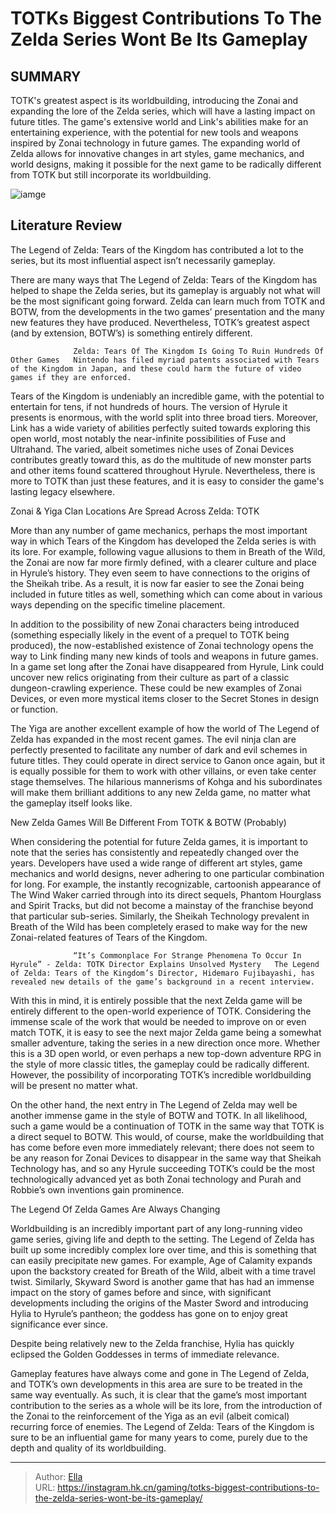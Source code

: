# TOTKs Biggest Contributions To The Zelda Series Wont Be Its Gameplay


## SUMMARY 



  TOTK&#39;s greatest aspect is its worldbuilding, introducing the Zonai and expanding the lore of the Zelda series, which will have a lasting impact on future titles.   The game&#39;s extensive world and Link&#39;s abilities make for an entertaining experience, with the potential for new tools and weapons inspired by Zonai technology in future games.   The expanding world of Zelda allows for innovative changes in art styles, game mechanics, and world designs, making it possible for the next game to be radically different from TOTK but still incorporate its worldbuilding.  

![iamge](https://static1.srcdn.com/wordpress/wp-content/uploads/2023/11/totk-s-biggest-contributions-to-the-zelda-series-won-t-be-its-gameplay.jpg)

## Literature Review

The Legend of Zelda: Tears of the Kingdom has contributed a lot to the series, but its most influential aspect isn’t necessarily gameplay.




There are many ways that The Legend of Zelda: Tears of the Kingdom has helped to shape the Zelda series, but its gameplay is arguably not what will be the most significant going forward. Zelda can learn much from TOTK and BOTW, from the developments in the two games’ presentation and the many new features they have produced. Nevertheless, TOTK’s greatest aspect (and by extension, BOTW’s) is something entirely different.




                  Zelda: Tears Of The Kingdom Is Going To Ruin Hundreds Of Other Games   Nintendo has filed myriad patents associated with Tears of the Kingdom in Japan, and these could harm the future of video games if they are enforced.   

Tears of the Kingdom is undeniably an incredible game, with the potential to entertain for tens, if not hundreds of hours. The version of Hyrule it presents is enormous, with the world split into three broad tiers. Moreover, Link has a wide variety of abilities perfectly suited towards exploring this open world, most notably the near-infinite possibilities of Fuse and Ultrahand. The varied, albeit sometimes niche uses of Zonai Devices contributes greatly toward this, as do the multitude of new monster parts and other items found scattered throughout Hyrule. Nevertheless, there is more to TOTK than just these features, and it is easy to consider the game&#39;s lasting legacy elsewhere.


 Zonai &amp; Yiga Clan Locations Are Spread Across Zelda: TOTK 
          




More than any number of game mechanics, perhaps the most important way in which Tears of the Kingdom has developed the Zelda series is with its lore. For example, following vague allusions to them in Breath of the Wild, the Zonai are now far more firmly defined, with a clearer culture and place in Hyrule’s history. They even seem to have connections to the origins of the Sheikah tribe. As a result, it is now far easier to see the Zonai being included in future titles as well, something which can come about in various ways depending on the specific timeline placement.

In addition to the possibility of new Zonai characters being introduced (something especially likely in the event of a prequel to TOTK being produced), the now-established existence of Zonai technology opens the way to Link finding many new kinds of tools and weapons in future games. In a game set long after the Zonai have disappeared from Hyrule, Link could uncover new relics originating from their culture as part of a classic dungeon-crawling experience. These could be new examples of Zonai Devices, or even more mystical items closer to the Secret Stones in design or function.





 

The Yiga are another excellent example of how the world of The Legend of Zelda has expanded in the most recent games. The evil ninja clan are perfectly presented to facilitate any number of dark and evil schemes in future titles. They could operate in direct service to Ganon once again, but it is equally possible for them to work with other villains, or even take center stage themselves. The hilarious mannerisms of Kohga and his subordinates will make them brilliant additions to any new Zelda game, no matter what the gameplay itself looks like.



 New Zelda Games Will Be Different From TOTK &amp; BOTW (Probably) 
          




When considering the potential for future Zelda games, it is important to note that the series has consistently and repeatedly changed over the years. Developers have used a wide range of different art styles, game mechanics and world designs, never adhering to one particular combination for long. For example, the instantly recognizable, cartoonish appearance of The Wind Waker carried through into its direct sequels, Phantom Hourglass and Spirit Tracks, but did not become a mainstay of the franchise beyond that particular sub-series. Similarly, the Sheikah Technology prevalent in Breath of the Wild has been completely erased to make way for the new Zonai-related features of Tears of the Kingdom.

                  “It’s Commonplace For Strange Phenomena To Occur In Hyrule” - Zelda: TOTK Director Explains Unsolved Mystery   The Legend of Zelda: Tears of the Kingdom’s Director, Hidemaro Fujibayashi, has revealed new details of the game’s background in a recent interview.   

With this in mind, it is entirely possible that the next Zelda game will be entirely different to the open-world experience of TOTK. Considering the immense scale of the work that would be needed to improve on or even match TOTK, it is easy to see the next major Zelda game being a somewhat smaller adventure, taking the series in a new direction once more. Whether this is a 3D open world, or even perhaps a new top-down adventure RPG in the style of more classic titles, the gameplay could be radically different. However, the possibility of incorporating TOTK’s incredible worldbuilding will be present no matter what.




On the other hand, the next entry in The Legend of Zelda may well be another immense game in the style of BOTW and TOTK. In all likelihood, such a game would be a continuation of TOTK in the same way that TOTK is a direct sequel to BOTW. This would, of course, make the worldbuilding that has come before even more immediately relevant; there does not seem to be any reason for Zonai Devices to disappear in the same way that Sheikah Technology has, and so any Hyrule succeeding TOTK’s could be the most technologically advanced yet as both Zonai technology and Purah and Robbie’s own inventions gain prominence.



 The Legend Of Zelda Games Are Always Changing 
         

Worldbuilding is an incredibly important part of any long-running video game series, giving life and depth to the setting. The Legend of Zelda has built up some incredibly complex lore over time, and this is something that can easily precipitate new games. For example, Age of Calamity expands upon the backstory created for Breath of the Wild, albeit with a time travel twist. Similarly, Skyward Sword is another game that has had an immense impact on the story of games before and since, with significant developments including the origins of the Master Sword and introducing Hylia to Hyrule’s pantheon; the goddess has gone on to enjoy great significance ever since.






Despite being relatively new to the Zelda franchise, Hylia has quickly eclipsed the Golden Goddesses in terms of immediate relevance.




Gameplay features have always come and gone in The Legend of Zelda, and TOTK’s own developments in this area are sure to be treated in the same way eventually. As such, it is clear that the game’s most important contribution to the series as a whole will be its lore, from the introduction of the Zonai to the reinforcement of the Yiga as an evil (albeit comical) recurring force of enemies. The Legend of Zelda: Tears of the Kingdom is sure to be an influential game for many years to come, purely due to the depth and quality of its worldbuilding.



---

> Author: [Ella](https://instagram.hk.cn/)  
> URL: https://instagram.hk.cn/gaming/totks-biggest-contributions-to-the-zelda-series-wont-be-its-gameplay/  

